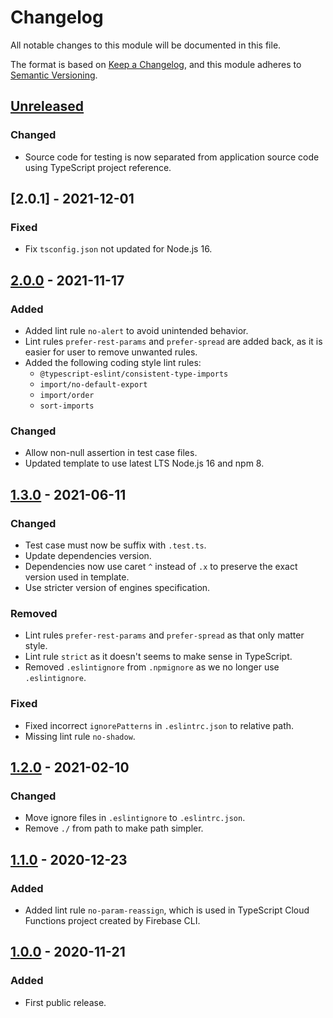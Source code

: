 # Changelog
All notable changes to this module will be documented in this file.

The format is based on [Keep a Changelog](https://keepachangelog.com/en/1.0.0/),
and this module adheres to [Semantic Versioning](https://semver.org/spec/v2.0.0.html).

## [Unreleased]
### Changed
- Source code for testing is now separated from application source code using TypeScript project reference.

## [2.0.1] - 2021-12-01
### Fixed
- Fix `tsconfig.json` not updated for Node.js 16.

## [2.0.0] - 2021-11-17
### Added
- Added lint rule `no-alert` to avoid unintended behavior.
- Lint rules `prefer-rest-params` and `prefer-spread` are added back, as it is easier
  for user to remove unwanted rules.
- Added the following coding style lint rules:
	- `@typescript-eslint/consistent-type-imports`
	- `import/no-default-export`
	- `import/order`
	- `sort-imports`

### Changed
- Allow non-null assertion in test case files.
- Updated template to use latest LTS Node.js 16 and npm 8.

## [1.3.0] - 2021-06-11
### Changed
- Test case must now be suffix with `.test.ts`.
- Update dependencies version.
- Dependencies now use caret `^` instead of `.x` to preserve the exact version used in template.
- Use stricter version of engines specification.

### Removed
- Lint rules `prefer-rest-params` and `prefer-spread` as that only matter style.
- Lint rule `strict` as it doesn't seems to make sense in TypeScript.
- Removed `.eslintignore` from `.npmignore` as we no longer use `.eslintignore`.

### Fixed
- Fixed incorrect `ignorePatterns` in `.eslintrc.json` to relative path.
- Missing lint rule `no-shadow`.

## [1.2.0] - 2021-02-10
### Changed
- Move ignore files in `.eslintignore` to `.eslintrc.json`.
- Remove `./` from path to make path simpler.

## [1.1.0] - 2020-12-23
### Added
- Added lint rule `no-param-reassign`, which is used in TypeScript Cloud Functions project created by Firebase CLI.

## [1.0.0] - 2020-11-21
### Added
- First public release.



[Unreleased]: https://github.com/VeryCrazyDog/typescript-project-template/compare/2.0.0...HEAD
[2.0.0]: https://github.com/VeryCrazyDog/typescript-project-template/compare/1.3.0...2.0.0
[1.3.0]: https://github.com/VeryCrazyDog/typescript-project-template/compare/1.2.0...1.3.0
[1.2.0]: https://github.com/VeryCrazyDog/typescript-project-template/compare/1.1.0...1.2.0
[1.1.0]: https://github.com/VeryCrazyDog/typescript-project-template/compare/1.0.0...1.1.0
[1.0.0]: https://github.com/VeryCrazyDog/typescript-project-template/releases/tag/1.0.0
